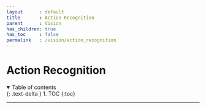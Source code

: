```yaml
---
layout      : default
title       : Action Recognition
parent		: Vision
has_children: true
has_toc     : false
permalink   : /vision/action_recognition
---
```


# Action Recognition

<details open markdown="block">
  <summary>Table of contents</summary>
  {: .text-delta }
  1. TOC
  {:toc}
</details>

---
